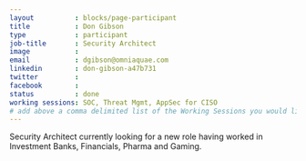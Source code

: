 ```yaml
---
layout          : blocks/page-participant
title           : Don Gibson
type            : participant
job-title       : Security Architect
image           : 
email           : dgibson@omniaquae.com
linkedin        : don-gibson-a47b731
twitter         : 
facebook        :
status          : done
working sessions: SOC, Threat Mgmt, AppSec for CISO
# add above a comma delimited list of the Working Sessions you would like to attend (use the session's title)
---
```


Security Architect currently looking for a new role having worked in Investment Banks, Financials, Pharma and Gaming.
